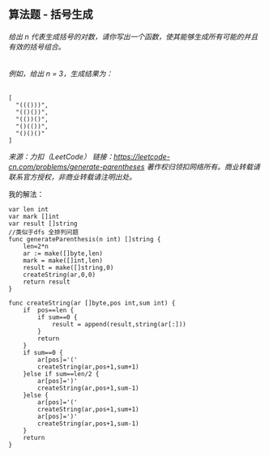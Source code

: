 ## 算法题 - 括号生成

###### 给出 n 代表生成括号的对数，请你写出一个函数，使其能够生成所有可能的并且有效的括号组合。

###### 例如，给出 n = 3，生成结果为：

```
[
  "((()))",
  "(()())",
  "(())()",
  "()(())",
  "()()()"
]
```

*来源：力扣（LeetCode）*
*链接：https://leetcode-cn.com/problems/generate-parentheses*
*著作权归领扣网络所有。商业转载请联系官方授权，非商业转载请注明出处。*



我的解法：

```
var len int
var mark []int
var result []string
//类似于dfs 全排列问题
func generateParenthesis(n int) []string {
	len=2*n
	ar := make([]byte,len)
	mark = make([]int,len)
	result = make([]string,0)
	createString(ar,0,0)
	return result
}

func createString(ar []byte,pos int,sum int) {
	if  pos==len {
		if sum==0 {
			result = append(result,string(ar[:]))
		}
		return
	}
	if sum==0 {
		ar[pos]='('
		createString(ar,pos+1,sum+1)
	}else if sum==len/2 {
		ar[pos]=')'
		createString(ar,pos+1,sum-1)
	}else {
		ar[pos]='('
		createString(ar,pos+1,sum+1)
		ar[pos]=')'
		createString(ar,pos+1,sum-1)
	}
	return
}
```

